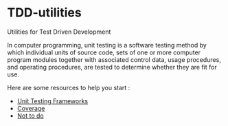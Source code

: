 # TDD-utilities
Utilities for Test Driven Development

In computer programming, unit testing is a software testing method by which individual units of source code, sets of one or more computer program modules together with associated control data, usage procedures, and operating procedures, are tested to determine whether they are fit for use.

Here are some resources to help you start :

- [Unit Testing Frameworks](unit-testing-frameworks.md)
- [Coverage](test-coverage.md)
- [Not to do](to-avoid.md)

